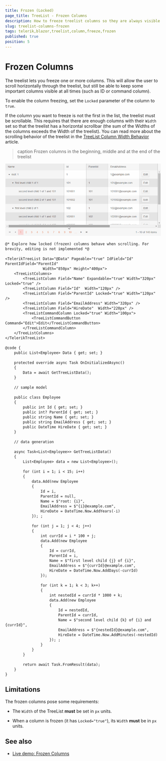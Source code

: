 ```yaml
---
title: Frozen (Locked)
page_title: TreeList - Frozen Columns
description: How to freeze treelist columns so they are always visible in a scrollable treelist.
slug: treelist-columns-frozen
tags: telerik,blazor,treelist,column,freeze,frozen
published: true
position: 5
---
```


# Frozen Columns

The treelist lets you freeze one or more columns. This will allow the user to scroll horizontally through the treelist, but still be able to keep some important columns visible at all times (such as ID or command column).

To enable the column freezing, set the `Locked` parameter of the column to `true`.

If the column you want to freeze is not the first in the list, the treelist must be scrollable. This requires that there are enough columns with their `Width` set so that the treelist has a horizontal scrollbar (the sum of the Widths of the columns exceeds the Width of the treelist). You can read more about the scrolling behavior of the treelist in the [TreeList Column Width Behavior](slug:treelist-columns-width) article.

>caption Frozen columns in the beginning, middle and at the end of the treelist

![TreeList frozen columns behavior](images/frozen-columns-overview.gif)

````RAZOR
@* Explore how locked (frozen) columns behave when scrolling. For brevity, editing is not implemented *@

<TelerikTreeList Data="@Data" Pageable="true" IdField="Id" ParentIdField="ParentId"
                 Width="850px" Height="400px">
    <TreeListColumns>
        <TreeListColumn Field="Name" Expandable="true" Width="320px" Locked="true" />
        <TreeListColumn Field="Id"  Width="120px" />
        <TreeListColumn Field="ParentId" Locked="true" Width="120px" />
        <TreeListColumn Field="EmailAddress" Width="320px" />
        <TreeListColumn Field="HireDate"  Width="220px" />
        <TreeListCommandColumn Locked="true" Width="100px">
            <TreeListCommandButton Command="Edit">Edit</TreeListCommandButton>
        </TreeListCommandColumn>
    </TreeListColumns>
</TelerikTreeList>

@code {
    public List<Employee> Data { get; set; }

    protected override async Task OnInitializedAsync()
    {
        Data = await GetTreeListData();
    }

    // sample model

    public class Employee
    {
        public int Id { get; set; }
        public int? ParentId { get; set; }
        public string Name { get; set; }
        public string EmailAddress { get; set; }
        public DateTime HireDate { get; set; }
    }

    // data generation

    async Task<List<Employee>> GetTreeListData()
    {
        List<Employee> data = new List<Employee>();

        for (int i = 1; i < 15; i++)
        {
            data.Add(new Employee
            {
                Id = i,
                ParentId = null,
                Name = $"root: {i}",
                EmailAddress = $"{i}@example.com",
                HireDate = DateTime.Now.AddYears(-i)
            }); ;

            for (int j = 1; j < 4; j++)
            {
                int currId = i * 100 + j;
                data.Add(new Employee
                {
                    Id = currId,
                    ParentId = i,
                    Name = $"first level child {j} of {i}",
                    EmailAddress = $"{currId}@example.com",
                    HireDate = DateTime.Now.AddDays(-currId)
                });

                for (int k = 1; k < 3; k++)
                {
                    int nestedId = currId * 1000 + k;
                    data.Add(new Employee
                    {
                        Id = nestedId,
                        ParentId = currId,
                        Name = $"second level child {k} of {i} and {currId}",
                        EmailAddress = $"{nestedId}@example.com",
                        HireDate = DateTime.Now.AddMinutes(-nestedId)
                    }); ;
                }
            }
        }

        return await Task.FromResult(data);
    }
}
````

## Limitations

The frozen columns pose some requirements:

* The `Width` of the TreeList **must** be set in `px` units.

* When a column is frozen (it has `Locked="true"`), its `Width` **must** be in `px` units.



## See also
 * [Live demo: Frozen Columns](https://demos.telerik.com/blazor-ui/treelist/frozen-columns)
